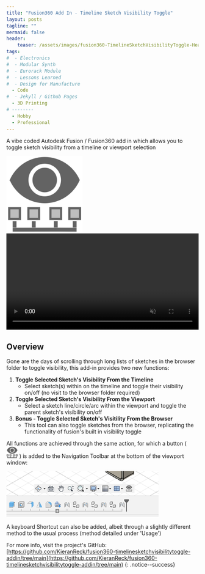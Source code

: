 ```yaml
---
title: "Fusion360 Add In - Timeline Sketch Visibility Toggle"
layout: posts
tagline: ""
mermaid: false
header:
    teaser: /assets/images/fusion360-TimelineSketchVisibilityToggle-Header.png
tags:
#  - Electronics
#  - Modular Synth
#  - Eurorack Module
#  - Lessons Learned
#  - Design for Manufacture
  - Code
#  - Jekyll / Github Pages
  - 3D Printing
# --------
  - Hobby
  - Professional
---
```

A vibe coded Autodesk Fusion / Fusion360 add in which allows you to toggle sketch visibility from a timeline or viewport selection

<img src="../assets/images/fusion360-TimelineSketchVisibilityToggle-TimelineVisibility128.svg" alt="Icon" height="200">

<video width="100%" autoplay loop muted>
    <source src="../assets/images/fusion360-TimelineSketchVisibilityToggle-DemoVideo.webm" type="video/webm">
    Your browser does not support the videos.
</video>

## Overview
Gone are the days of scrolling through long lists of sketches in the browser folder to toggle visibility, this add-in provides two new functions:
1. **Toggle Selected Sketch's Visibility From the Timeline**
    - Select sketch(s) within on the timeline and toggle their visibility on/off (no visit to the browser folder required) 
2. **Toggle Selected Sketch's Visibility From the Viewport**
    - Select a sketch line/circle/arc within the viewport and toggle the parent sketch's visibility on/off
3. **Bonus - Toggle Selected Sketch's Visitility From the Browser**
    - This tool can also toggle sketches from the browser, replicating the functionality of fusion's built in visibility toggle

All functions are achieved through the same action, for which a button ( <img src="../assets/images/fusion360-TimelineSketchVisibilityToggle-TimelineVisibility128.svg" alt="button" width="30"> ) is added to the Navigation Toolbar at the bottom of the viewport window:

![Navigation Bar Button](../assets/images/fusion360-TimelineSketchVisibilityToggle-NavbarButton.png) 

A keyboard Shortcut can also be added, albeit through a slightly different method to the usual process (method detailed under 'Usage') 

For more info, visit the project's GitHub: [https://github.com/KieranReck/fusion360-timelinesketchvisibilitytoggle-addin/tree/main](https://github.com/KieranReck/fusion360-timelinesketchvisibilitytoggle-addin/tree/main)
{: .notice--success}
